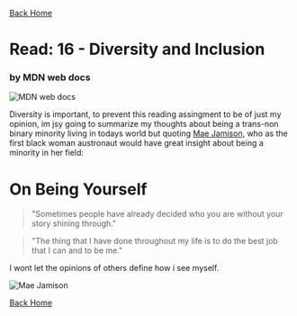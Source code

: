 [Back Home](https://thatvetdevrob.github.io/reading-notes/)

# Read: 16 - Diversity and Inclusion

### by MDN web docs

![MDN web docs](https://www.thoughtco.com/thmb/YNd9cWUgUgTOTGze97bXo5bDVBg=/768x0/filters:no_upscale():max_bytes(150000):strip_icc():format(webp)/GettyImages-515176244-5c34004dc9e77c0001b53c7a.jpg)

Diversity is important, to prevent this reading assingment to be of just my opinion, im jsy going to summarize my thoughts about being a trans-non binary minority living in todays world but quoting [Mae Jamison](https://www.thoughtco.com/mae-jemison-quotes-3530131), who as the first black woman austronaut would have great insight about being a minority in her field:

# On Being Yourself

>"Sometimes people have already decided who you are without your story shining through."

>"The thing that I have done throughout my life is to do the best job that I can and to be me."

I wont let the opinions of others define how i see myself.

![Mae Jamison](https://pbs.twimg.com/profile_images/919145182/Jemison_400x400.jpg)

[Back Home](https://thatvetdevrob.github.io/reading-notes/)


